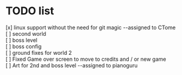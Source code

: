 # TODO list

[x] linux support without the need for git magic  --assigned to CTome  
[ ] second world  
[ ] boss level  
[ ] boss config  
[ ] ground fixes for world 2  
[ ] Fixed Game over screen to move to credits and / or new game  
[ ] Art for 2nd and boss level --assigned to pianoguru
